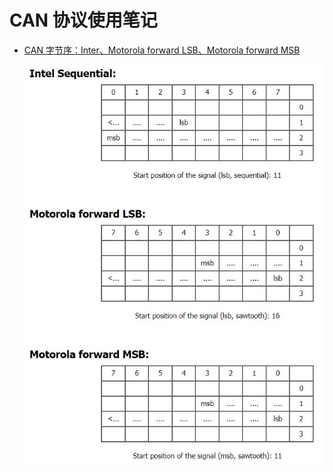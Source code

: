# CAN 协议使用笔记

- [CAN 字节序：Inter、Motorola forward LSB、Motorola forward MSB][1]

  ![can_byte_order](./images/can_byte_order.jpg)

  [1]: https://www.race-technology.com/wiki/index.php/CANInterface/ByteOrdering